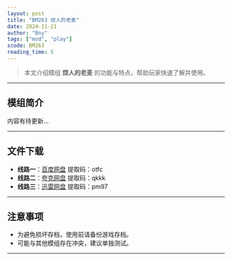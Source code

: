 ```yaml
---
layout: post
title: "BM263 烦人的老麦"
date: 2024-11-21
author: "Bny"
tags: ["mod", "play"]
scode: BM263
reading_time: 5
---
```


> 本文介绍模组 **烦人的老麦** 的功能与特点，帮助玩家快速了解并使用。

---

## 模组简介

内容有待更新...

---


## 文件下载
- **线路一**：[百度网盘](https://pan.baidu.com/s/1QMhkc2KzzPCFAnPi8dWzyQ?pwd=otfc)  提取码：otfc  
- **线路二**：[夸克网盘](https://pan.quark.cn/s/3b906e8229df?pwd=qkkk)  提取码：qkkk  
- **线路三**：[迅雷网盘](https://pan.xunlei.com/s/VOCCbRBrQNZoOrhJ3-A82bosA1?pwd=pm97)  提取码：pm97  

---

## 注意事项
- 为避免损坏存档，使用前请备份游戏存档。
- 可能与其他模组存在冲突，建议单独测试。

---


